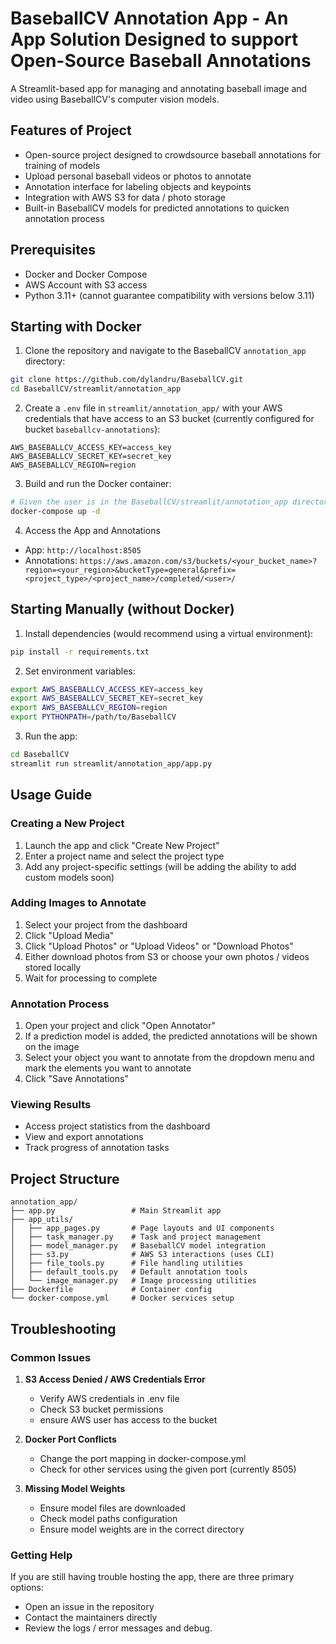 # BaseballCV Annotation App - An App Solution Designed to support Open-Source Baseball Annotations

A Streamlit-based app for managing and annotating baseball image and video using BaseballCV's computer vision models.

## Features of Project

- Open-source project designed to crowdsource baseball annotations for training of models
- Upload personal baseball videos or photos to annotate
- Annotation interface for labeling objects and keypoints
- Integration with AWS S3 for data / photo storage
- Built-in BaseballCV models for predicted annotations to quicken annotation process

## Prerequisites

- Docker and Docker Compose
- AWS Account with S3 access
- Python 3.11+ (cannot guarantee compatibility with versions below 3.11)

## Starting with Docker

1. Clone the repository and navigate to the BaseballCV `annotation_app` directory:

```bash
git clone https://github.com/dylandru/BaseballCV.git
cd BaseballCV/streamlit/annotation_app
```

2. Create a `.env` file in `streamlit/annotation_app/` with your AWS credentials that have access to an S3 bucket (currently configured for bucket `baseballcv-annotations`):

```env
AWS_BASEBALLCV_ACCESS_KEY=access_key
AWS_BASEBALLCV_SECRET_KEY=secret_key
AWS_BASEBALLCV_REGION=region
```

3. Build and run the Docker container:

```bash
# Given the user is in the BaseballCV/streamlit/annotation_app directory
docker-compose up -d
```

4. Access the App and Annotations

- App: `http://localhost:8505`
- Annotations: `https://aws.amazon.com/s3/buckets/<your_bucket_name>?region=<your_region>&bucketType=general&prefix=<project_type>/<project_name>/completed/<user>/`

## Starting Manually (without Docker)

1. Install dependencies (would recommend using a virtual environment):

```bash
pip install -r requirements.txt
```

2. Set environment variables:

```bash
export AWS_BASEBALLCV_ACCESS_KEY=access_key
export AWS_BASEBALLCV_SECRET_KEY=secret_key
export AWS_BASEBALLCV_REGION=region
export PYTHONPATH=/path/to/BaseballCV
```

3. Run the app:

```bash
cd BaseballCV
streamlit run streamlit/annotation_app/app.py
```

## Usage Guide

### Creating a New Project

1. Launch the app and click "Create New Project"
2. Enter a project name and select the project type
3. Add any project-specific settings (will be adding the ability to add custom models soon)

### Adding Images to Annotate

1. Select your project from the dashboard
2. Click "Upload Media"
3. Click "Upload Photos" or "Upload Videos" or "Download Photos"
4. Either download photos from S3 or choose your own photos / videos stored locally
5. Wait for processing to complete

### Annotation Process

1. Open your project and click "Open Annotator"
2. If a prediction model is added, the predicted annotations will be shown on the image
3. Select your object you want to annotate from the dropdown menu and mark the elements you want to annotate
4. Click "Save Annotations"

### Viewing Results

- Access project statistics from the dashboard
- View and export annotations
- Track progress of annotation tasks

## Project Structure

```
annotation_app/
├── app.py                 # Main Streamlit app
├── app_utils/
│   ├── app_pages.py       # Page layouts and UI components
│   ├── task_manager.py    # Task and project management
│   ├── model_manager.py   # BaseballCV model integration
│   ├── s3.py              # AWS S3 interactions (uses CLI)
│   ├── file_tools.py      # File handling utilities
│   ├── default_tools.py   # Default annotation tools
│   └── image_manager.py   # Image processing utilities
├── Dockerfile             # Container config
└── docker-compose.yml     # Docker services setup
```

## Troubleshooting

### Common Issues

1. **S3 Access Denied / AWS Credentials Error**
   - Verify AWS credentials in .env file
   - Check S3 bucket permissions
   - ensure AWS user has access to the bucket

2. **Docker Port Conflicts**
   - Change the port mapping in docker-compose.yml
   - Check for other services using the given port (currently 8505)

3. **Missing Model Weights**
   - Ensure model files are downloaded
   - Check model paths configuration
   - Ensure model weights are in the correct directory

### Getting Help

If you are still having trouble hosting the app, there are three primary options:

- Open an issue in the repository
- Contact the maintainers directly
- Review the logs / error messages and debug.
